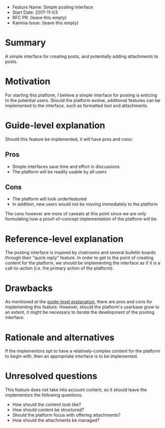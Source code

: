 - Feature Name: Simple posting interface 
- Start Date: 2017-11-03 
- RFC PR: (leave this empty)
- Kamina Issue: (leave this empty)

# Summary
[summary]: #summary

A simple interface for creating posts, and potentially adding attachments to posts.

# Motivation
[motivation]: #motivation

For starting this platform, I believe a simple interface for posting is enticing to the potential users. Should the platform evolve, additional features can be implemented to the interface, such as formatted text and attachments.

# Guide-level explanation
[guide-level-explanation]: #guide-level-explanation

Should this feature be implemented, it will have pros and cons:

## Pros

- Simple interfaces save time and effort in discussions
- The platform will be readily usable by all users

## Cons

- The platform will look underfeatured
- In addition, new users would not be moving immediately to the platform

The cons however are more of caveats at this point since we are only formulating how a proof-of-concept implementation of the platform will be.

# Reference-level explanation
[reference-level-explanation]: #reference-level-explanation

The posting interface is inspired by chatrooms and several bulletin boards through their "quick reply" feature. In order to get to the point of creating content for the platform, we should be implementing the interface as if it is a call-to-action (i.e. the primary action of the platform).

# Drawbacks
[drawbacks]: #drawbacks

As mentioned at the [guide-level explanation](#guide-level-explanation), there are pros and cons for implementing this feature. However, should the platform's userbase grow to an extent, it might be necessary to iterate the development of the posting interface.

# Rationale and alternatives
[alternatives]: #alternatives

If the implementors opt to have a relatively-complex content for the platform to begin with, then an appropriate interface is to be implemented.

# Unresolved questions
[unresolved]: #unresolved-questions

This feature does not take into account content, so it should leave the implementors the following questions:

- How should the content look like?
- How should content be structured?
- Should the platform focus with offering attachments?
- How should the attachments be managed?
